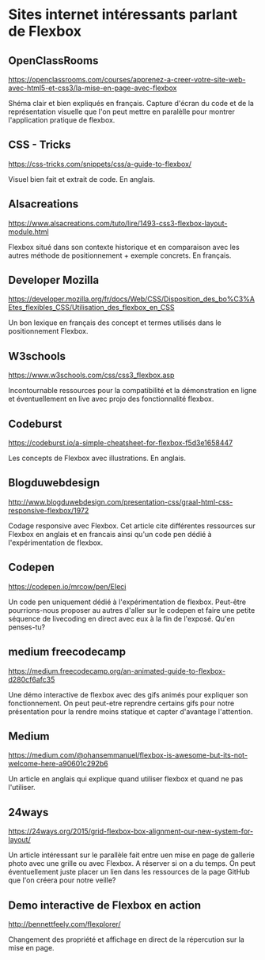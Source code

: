 # Sites internet intéressants parlant de Flexbox


## OpenClassRooms

https://openclassrooms.com/courses/apprenez-a-creer-votre-site-web-avec-html5-et-css3/la-mise-en-page-avec-flexbox

Shéma clair et bien expliqués en français. Capture d'écran du code et de la représentation visuelle que l'on peut mettre en paralèlle pour montrer l'application pratique de flexbox.


## CSS - Tricks

https://css-tricks.com/snippets/css/a-guide-to-flexbox/

Visuel bien fait et extrait de code. En anglais.


## Alsacreations

https://www.alsacreations.com/tuto/lire/1493-css3-flexbox-layout-module.html

Flexbox situé dans son contexte historique et en comparaison avec les autres méthode de positionnement + exemple concrets. En français.


## Developer Mozilla

https://developer.mozilla.org/fr/docs/Web/CSS/Disposition_des_bo%C3%AEtes_flexibles_CSS/Utilisation_des_flexbox_en_CSS

Un bon lexique en français des concept et termes utilisés dans le positionnement Flexbox.


## W3schools

https://www.w3schools.com/css/css3_flexbox.asp

Incontournable ressources pour la compatibilité et la démonstration en ligne et éventuellement en live avec projo des fonctionnalité flexbox.

## Codeburst

https://codeburst.io/a-simple-cheatsheet-for-flexbox-f5d3e1658447

Les concepts de Flexbox avec illustrations. En anglais.

## Blogduwebdesign

http://www.blogduwebdesign.com/presentation-css/graal-html-css-responsive-flexbox/1972

Codage responsive avec Flexbox. Cet article cite différentes ressources sur Flexbox en anglais et en francais ainsi qu'un code pen dédié à l'expérimentation de flexbox.


## Codepen

https://codepen.io/mrcow/pen/EIeci

Un code pen uniquement dédié à l'expérimentation de flexbox. Peut-être pourrions-nous proposer au autres d'aller sur le codepen et faire une petite séquence de livecoding en direct avec eux à la fin de l'exposé. Qu'en penses-tu?

## medium freecodecamp

https://medium.freecodecamp.org/an-animated-guide-to-flexbox-d280cf6afc35

Une démo interactive de flexbox avec des gifs animés pour expliquer son fonctionnement. On peut peut-etre reprendre certains gifs pour notre présentation pour la rendre moins statique et capter d'avantage l'attention.

## Medium

https://medium.com/@ohansemmanuel/flexbox-is-awesome-but-its-not-welcome-here-a90601c292b6

Un article en anglais qui explique quand utiliser flexbox et quand ne pas l'utiliser.

## 24ways

https://24ways.org/2015/grid-flexbox-box-alignment-our-new-system-for-layout/

Un article intéressant sur le parallèle fait entre uen mise en page de gallerie photo avec une grille ou avec Flexbox. A réserver si on a du temps. On peut éventuellement juste placer un lien dans les ressources de la page GitHub que l'on créera pour notre veille?

## Demo interactive de Flexbox en action

http://bennettfeely.com/flexplorer/

Changement des propriété et affichage en direct de la répercution sur la mise en page.
